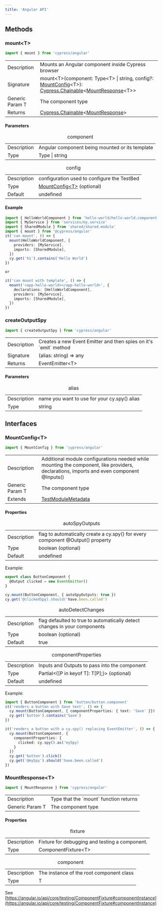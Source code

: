 ```yaml
---
title: 'Angular API'
---
```


## Methods

### mount&lt;T&gt;

```js
import { mount } from 'cypress/angular'
```

<table class="api-table">
  <tr>
    <td>Description</td>
    <td>
      Mounts an Angular component inside Cypress browser
    </td>  
  </tr>
  <tr>
    <td>Signature</td>
    <td>mount&lt;T&gt;(component: Type&lt;T&gt; | string, config?: <a href="#MountConfig">MountConfig</a>&lt;T&gt;): <a href="/guides/core-concepts/introduction-to-cypress#Chains-of-Commands">Cypress.Chainable</a>&lt;<a href="#MountResponse">MountResponse</a>&lt;T&gt;&gt;</td>
  </tr>
  <tr>
    <td>Generic Param T</td>
    <td>
      The component type
    </td>  
  </tr>
  <tr>
    <td>Returns</td>
    <td><a href="/guides/core-concepts/introduction-to-cypress#Chains-of-Commands">Cypress.Chainable</a>&lt;<a href="#MountResponse">MountResponse</a>&gt;</td>
  </tr>
</table>

#### Parameters

<table class="api-table">
  <caption>component</caption>
  <tr>
    <td>Description</td>
    <td>Angular component being mounted or its template</td>
  </tr>
  <tr>
    <td>Type</td>
    <td>Type<T> | string</td>
  </tr>
</table>

<table class="api-table">  
  <caption>config</caption>
  <tr>
    <td>Description</td>
    <td>configuration used to configure the TestBed</td>
  </tr>
  <tr>
    <td>Type</td>
    <td> <a href="#MountConfig">MountConfig&lt;T&gt;</a> (optional)</td>
  </tr>
  <tr>
    <td>Default</td>
    <td>undefined</td>
  </tr>
</table>

#### Example

```ts
import { HelloWorldComponent } from 'hello-world/hello-world.component'
import { MyService } from 'services/my.service'
import { SharedModule } from 'shared/shared.module'
import { mount } from '@cypress/angular'
it('can mount', () => {
  mount(HelloWorldComponent, {
    providers: [MyService],
    imports: [SharedModule],
  })
  cy.get('h1').contains('Hello World')
})

or

it('can mount with template', () => {
  mount('<app-hello-world></app-hello-world>', {
    declarations: [HelloWorldComponent],
    providers: [MyService],
    imports: [SharedModule],
  })
})
```

### createOutputSpy

```js
import { createOutputSpy } from 'cypress/angular'
```

<table class="api-table">
  <tr>
    <td>Description</td>
    <td>
      Creates a new Event Emitter and then spies on it's `emit` method
    </td>  
  </tr>
  <tr>
    <td>Signature</td>
    <td>(alias: string) => any</td>
  </tr>
  <tr>
    <td>Returns</td>
    <td>EventEmitter&lt;T&gt;</td>
  </tr>
</table>

#### Parameters

<table class="api-table">
  <caption>alias</caption>
  <tr>
    <td>Description</td>
    <td>name you want to use for your cy.spy() alias</td>
  </tr>
  <tr>
    <td>Type</td>
    <td>string</td>
  </tr>
</table>

## Interfaces

### MountConfig&lt;T&gt;

```js
import { MountConfig } from 'cypress/angular'
```

<table class="api-table">
  <tr>
    <td>Description</td>
    <td>
      Additional module configurations needed while mounting the component, like providers, declarations, imports and even component @Inputs()
    </td>  
  </tr>
  <tr>
    <td>Generic Param T</td>
    <td>
      The component type
    </td>  
  </tr>
  <tr>
    <td>Extends</td>
    <td><a href="https://angular.io/api/core/testing/TestModuleMetadata" target="_blank">TestModuleMetadata</a></td>
  </tr>
</table>

#### Properties

<table class="api-table">
  <caption>autoSpyOutputs</caption>
  <tr>
    <td>Description</td>
    <td>flag to automatically create a cy.spy() for every component @Output() property</td>
  </tr>
  <tr>
    <td>Type</td>
    <td>boolean (optional)</td>
  </tr>
  <tr>
    <td>Default</td>
    <td>undefined</td>
  </tr>  
</table>

Example:

```ts
export class ButtonComponent {
  @Output clicked = new EventEmitter()
}

cy.mount(ButtonComponent, { autoSpyOutputs: true })
cy.get('@clickedSpy).should('have.been.called')
```

<table class="api-table">
  <caption>autoDetectChanges</caption>
  <tr>
    <td>Description</td>
    <td>flag defaulted to true to automatically detect changes in your components</td>
  </tr>
  <tr>
    <td>Type</td>
    <td>boolean (optional)</td>
  </tr>
  <tr>
    <td>Default</td>
    <td>true</td>
  </tr>  
</table>

<table class="api-table">
  <caption>componentProperties</caption>
  <tr>
    <td>Description</td>
    <td>Inputs and Outputs to pass into the component</td>
  </tr>
  <tr>
    <td>Type</td>
    <td>Partial&lt;{[P in keyof T]: T[P];}&gt; (optional)</td>
  </tr>
  <tr>
    <td>Default</td>
    <td>undefined</td>
  </tr>  
</table>

Example:

```ts
import { ButtonComponent } from 'button/button.component'
it('renders a button with Save text', () => {
  cy.mount(ButtonComponent, { componentProperties: { text: 'Save' }})
  cy.get('button').contains('Save')
})

it('renders a button with a cy.spy() replacing EventEmitter', () => {
  cy.mount(ButtonComponent, {
    componentProperties: {
      clicked: cy.spy().as('mySpy)
    }
  })
  cy.get('button').click()
  cy.get('@mySpy').should('have.been.called')
})
```

### MountResponse&lt;T&gt;

```js
import { MountResponse } from 'cypress/angular'
```

<table class="api-table">
  <tr>
    <td>Description</td>
    <td>
      Type that the `mount` function returns
    </td>  
  </tr>
  <tr>
    <td>Generic Param T</td>
    <td>
      The component type
    </td>  
  </tr>
</table>

#### Properties

<table class="api-table">
  <caption>fixture</caption>
  <tr>
    <td>Description</td>
    <td>Fixture for debugging and testing a component.</td>
  </tr>
  <tr>
    <td>Type</td>
    <td>ComponentFixture&lt;T&gt;</td>
  </tr>
</table>

<table class="api-table">
  <caption>component</caption>
  <tr>
    <td>Description</td>
    <td>The instance of the root component class</td>
  </tr>
  <tr>
    <td>Type</td>
    <td>T</td>
  </tr>
</table>

See
[https://angular.io/api/core/testing/ComponentFixture#componentInstance](https://angular.io/api/core/testing/ComponentFixture#componentInstance)
